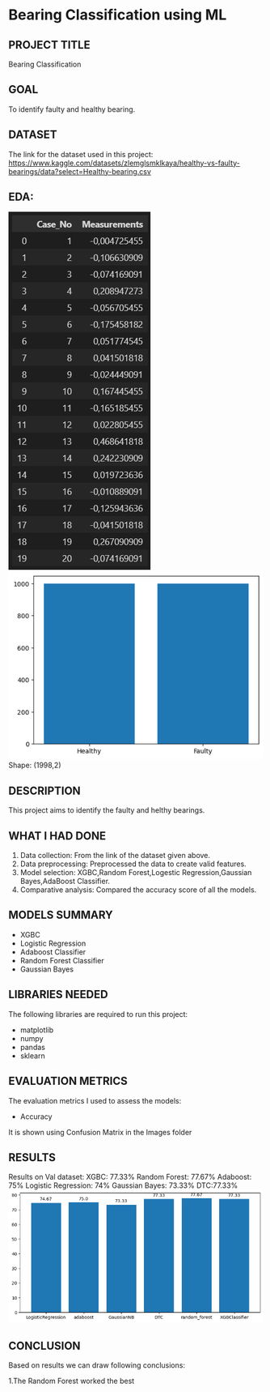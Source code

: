 # Bearing Classification using ML 

## PROJECT TITLE

Bearing Classification

## GOAL

To identify faulty and healthy bearing. 

## DATASET

The link for the dataset used in this project:  https://www.kaggle.com/datasets/zlemglsmklkaya/healthy-vs-faulty-bearings/data?select=Healthy-bearing.csv

## EDA:
![Alt text](Images/Input_Dataset.png)
![Alt text](Images/EDA1.png)
Shape: (1998,2)

## DESCRIPTION

This project aims to identify the faulty and helthy bearings.

## WHAT I HAD DONE

1. Data collection: From the link of the dataset given above. 
2. Data preprocessing: Preprocessed the data to create valid features.
3. Model selection: XGBC,Random Forest,Logestic Regression,Gaussian Bayes,AdaBoost Classifier.
4. Comparative analysis: Compared the accuracy score of all the models.


## MODELS SUMMARY

- XGBC
- Logistic Regression
- Adaboost Classifier
- Random Forest Classifier
- Gaussian Bayes

## LIBRARIES NEEDED

The following libraries are required to run this project:

- matplotlib
- numpy
- pandas
- sklearn

## EVALUATION METRICS

The evaluation metrics I used to assess the models:

- Accuracy 

It is shown using Confusion Matrix in the Images folder

## RESULTS
Results on Val dataset:
XGBC: 77.33%
Random Forest: 77.67%
Adaboost: 75%
Logistic Regression: 74%
Gaussian Bayes: 73.33%
DTC:77.33%
![Alt text](Images/Metrics.png)

## CONCLUSION
Based on results we can draw following conclusions:

1.The Random Forest worked the best
